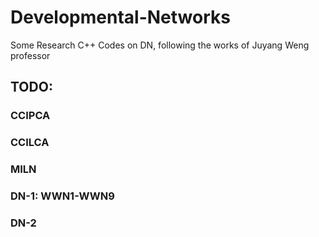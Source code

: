 # Developmental-Networks
Some Research C++ Codes on DN,  following the works of Juyang Weng professor

## TODO:
### CCIPCA
### CCILCA
### MILN
### DN-1: WWN1-WWN9
### DN-2
